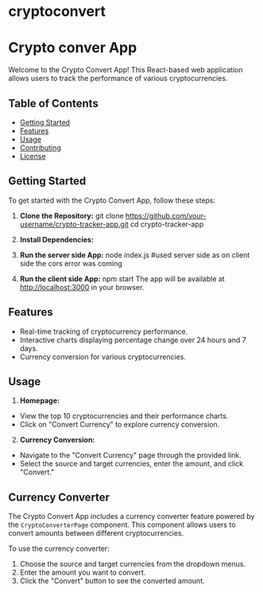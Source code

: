 # cryptoconvert

# Crypto conver App

Welcome to the Crypto Convert App! This React-based web application allows users to track the performance of various cryptocurrencies.

## Table of Contents

- [Getting Started](#getting-started)
- [Features](#features)
- [Usage](#usage)
- [Contributing](#contributing)
- [License](#license)

## Getting Started

To get started with the Crypto Convert App, follow these steps:

1. **Clone the Repository:**
git clone https://github.com/your-username/crypto-tracker-app.git
cd crypto-tracker-app


2. **Install Dependencies:**

3. **Run the server side App:** 
  node index.js
  #used server side as on client side the cors error was coming
3. **Run the client side App:** 
npm start
The app will be available at [http://localhost:3000](http://localhost:3000) in your browser.

## Features

- Real-time tracking of cryptocurrency performance.
- Interactive charts displaying percentage change over 24 hours and 7 days.
- Currency conversion for various cryptocurrencies.

## Usage

1. **Homepage:**
- View the top 10 cryptocurrencies and their performance charts.
- Click on "Convert Currency" to explore currency conversion.

2. **Currency Conversion:**
- Navigate to the "Convert Currency" page through the provided link.
- Select the source and target currencies, enter the amount, and click "Convert."

 
## Currency Converter

The Crypto Convert App includes a currency converter feature powered by the `CryptoConverterPage` component. This component allows users to convert amounts between different cryptocurrencies.

To use the currency converter:
1. Choose the source and target currencies from the dropdown menus.
2. Enter the amount you want to convert.
3. Click the "Convert" button to see the converted amount.

 

